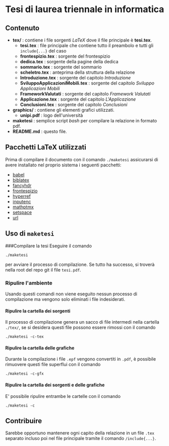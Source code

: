 # Tesi di laurea triennale in informatica

## Contenuto
 
- **tex/** : contiene i file sorgenti *LaTeX* dove il file principale è **tesi.tex**.
  - **tesi.tex**         : file principale che contiene tutto il preambolo e tutti gli `include{...}` del caso
  - **frontespizio.tex** : sorgente del frontespizio
  - **dedica.tex**       : sorgente della pagine della dedica
  - **sommario.tex**     : sorgente del sommario
  - **scheletro.tex**    : anteprima della struttura della relazione
  - **Introduzione.tex** : sorgente del capitolo *Introduzione*
  - **SviluppoApplicazioniMobili.tex** : sorgente del capitolo *Sviluppo Applicazioni Mobili*
  - **FrameworkValutati** : sorgente del capitolo *Framework Valutati*
  - **Applicazione.tex**  : sorgente del capitolo *L'Applicazione*
  - **Conclusioni.tex**   : sorgente del capitolo *Conclusioni*
- **graphics/** : contiene gli elementi grafici utilizzati.
  - **unipi.pdf** : logo dell'università
- **maketesi** : semplice script *bash* per compilare la relazione in formato pdf.
- **README.md** : questo file.

## Pacchetti LaTeX utilizzati

Prima di compilare il documento con il comando `./maketesi` assicurarsi di avere
installato nel proprio sistema i seguenti pacchetti:

 - [babel](http://ctan.org/pkg/babel "Multilingual support for Plain TEX or LATEX")
 - [biblatex](http://www.ctan.org/pkg/biblatex "Bibliographies in LATEX using BibTEX for sorting only")
 - [fancyhdr](http://ctan.org/pkg/fancyhdr "Extensive control of page headers and footers in LATEX2ε")
 - [frontespizio](http://ctan.org/pkg/frontespizio "Create a frontispiece for Italian theses")
 - [hyperref](http://ctan.org/pkg/hyperref "Extensive support for hypertext in LATEX")
 - [inputenc](http://ctan.org/pkg/inputenc "Accept different input encodings")
 - [mathptmx](http://ctan.org/pkg/mathptmx "Use Times as default text font, and provide maths support")
 - [setspace](http://ctan.org/pkg/setspace "Set space between lines")
 - [url](http://ctan.org/pkg/url "Verbatim with URL-sensitive line breaks")

## Uso di `maketesi`

###Compilare la tesi
Eseguire il comando

`./maketesi`

per avviare il processo di compilazione. Se tutto ha successo,
si troverà nella root del repo git il file `tesi.pdf`.

### Ripulire l'ambiente
Usando questi comandi non viene eseguito nessun processo di compilazione ma
vengono solo eliminati i file indesiderati.

#### Ripulire la cartella dei sorgenti
Il processo di compilazione genera un sacco di file intermedi
nella cartella `./tex/`, se si desidera questi file possono essere rimossi con il comando

`./maketesi -c-tex`

#### Ripulire la cartella delle grafiche
Durante la compilazione i file `.epf` vengono convertiti in `.pdf`, è possibile
rimuovere questi file superflui con il comando

`./maketesi -c-gfx`

#### Ripulire la cartella dei sorgenti e delle grafiche
E' possibile ripulire entrambe le cartelle con il comando

`./maketesi -c`

## Contribuire
Sarebbe opportuno mantenere ogni capito della relazione in un file `.tex` separato incluso poi nel file principale tramite il comando `/include{...}`.


